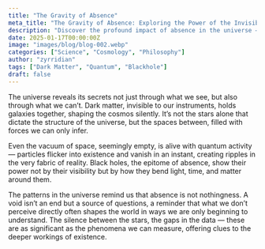 ```yaml
---
title: "The Gravity of Absence"
meta_title: "The Gravity of Absence: Exploring the Power of the Invisible in the Universe"
description: "Discover the profound impact of absence in the universe — from dark matter to black holes, how the unseen shapes the cosmos and challenges our understanding of existence."
date: 2025-01-17T00:00:00Z
image: "images/blog/blog-002.webp"
categories: ["Science", "Cosmology", "Philosophy"]
author: "zyrridian"
tags: ["Dark Matter", "Quantum", "Blackhole"]
draft: false
---
```


The universe reveals its secrets not just through what we see, but also through what we can’t. Dark matter, invisible to our instruments, holds galaxies together, shaping the cosmos silently. It’s not the stars alone that dictate the structure of the universe, but the spaces between, filled with forces we can only infer.

Even the vacuum of space, seemingly empty, is alive with quantum activity — particles flicker into existence and vanish in an instant, creating ripples in the very fabric of reality. Black holes, the epitome of absence, show their power not by their visibility but by how they bend light, time, and matter around them.

The patterns in the universe remind us that absence is not nothingness. A void isn’t an end but a source of questions, a reminder that what we don’t perceive directly often shapes the world in ways we are only beginning to understand. The silence between the stars, the gaps in the data — these are as significant as the phenomena we can measure, offering clues to the deeper workings of existence.